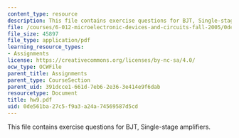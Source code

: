 ```yaml
---
content_type: resource
description: This file contains exercise questions for BJT, Single-stage amplifiers.
file: /courses/6-012-microelectronic-devices-and-circuits-fall-2005/0de561ba27c5f9a3a24a74569587d5cd_hw9.pdf
file_size: 45897
file_type: application/pdf
learning_resource_types:
- Assignments
license: https://creativecommons.org/licenses/by-nc-sa/4.0/
ocw_type: OCWFile
parent_title: Assignments
parent_type: CourseSection
parent_uid: 391dcce1-661d-7eb6-2e36-3e414e9f6dab
resourcetype: Document
title: hw9.pdf
uid: 0de561ba-27c5-f9a3-a24a-74569587d5cd
---
```

This file contains exercise questions for BJT, Single-stage amplifiers.